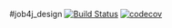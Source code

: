 #job4j_design
[![Build Status](https://travis-ci.com/k-r-3/job4j_design.svg?branch=master)](https://travis-ci.com/k-r-3/job4j_design)
[![codecov](https://codecov.io/gh/k-r-3/job4j_design/branch/master/graph/badge.svg?token=GKWR04Z027)](https://codecov.io/gh/k-r-3/job4j_design)